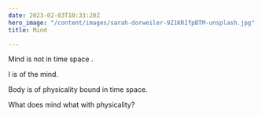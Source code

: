```yaml
---
date: 2023-02-03T10:33:20Z
hero_image: "/content/images/sarah-dorweiler-9Z1KRIfpBTM-unsplash.jpg"
title: Mind

---
```

Mind  is not in time space .

I is of the mind.

Body is of physicality bound in time space.

What does mind what with physicality?